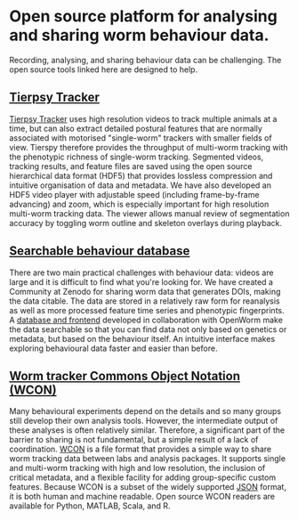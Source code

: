 # Open source platform for analysing and sharing worm behaviour data.

Recording, analysing, and sharing behaviour data can be challenging.  The open source tools linked here are designed to help.

## [Tierpsy Tracker](http://ver228.github.io/tierpsy-tracker/)
[Tierpsy Tracker](http://ver228.github.io/tierpsy-tracker/) uses high resolution videos to track multiple animals at a time, but can also extract detailed postural features that are normally associated with motorised "single-worm" trackers with smaller fields of view.  Tierspy therefore provides the throughput of multi-worm tracking with the phenotypic richness of single-worm tracking.  Segmented videos, tracking results, and feature files are saved using the open source hierarchical data format (HDF5) that provides lossless compression and intuitive organisation of data and metadata. We have also developed an HDF5 video player with adjustable speed (including frame-by-frame advancing) and zoom, which is especially important for high resolution multi-worm tracking data.  The viewer allows manual review of segmentation accuracy by toggling worm outline and skeleton overlays during playback.


## [Searchable behaviour database](http://movement.openworm.org/webworm/)
There are two main practical challenges with behaviour data: videos are large and it is difficult to find what you're looking for.  We have created a Community at Zenodo for sharing worm data that generates DOIs, making the data citable.  The data are stored in a relatively raw form for reanalysis as well as more processed feature time series and phenotypic fingerprints.  A [database and frontend](http://movement.openworm.org/webworm/) developed in collaboration with OpenWorm make the data searchable so that you can find data not only based on genetics or metadata, but based on the behaviour itself.  An intuitive interface makes exploring behavioural data faster and easier than before.


## [Worm tracker Commons Object Notation (WCON)](https://github.com/openworm/tracker-commons)
Many behavioural experiments depend on the details and so many groups still develop their own analysis tools.  However, the intermediate output of these analyses is often relatively similar.  Therefore, a significant part of the barrier to sharing is not fundamental, but a simple result of a lack of coordination.  [WCON](https://github.com/openworm/tracker-commons) is a file format that provides a simple way to share worm tracking data between labs and analysis packages. It supports single and multi-worm tracking with high and low resolution, the inclusion of critical metadata, and a flexible facility for adding group-specific custom features.  Because WCON is a subset of the widely supported [JSON](http://json.org/) format, it is both human and machine readable. Open source WCON readers are available for Python, MATLAB, Scala, and R.



